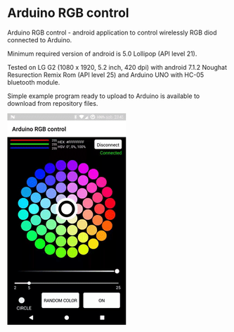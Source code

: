 # Arduino RGB control
Arduino RGB control - android application to control wirelessly RGB diod connected to Arduino. 

Minimum required version of android is 5.0 Lollipop (API level 21).
<p>Tested on LG G2 (1080 x 1920, 5.2 inch, 420 dpi) with android 7.1.2 Noughat Resurection Remix Rom (API level 25) and Arduino UNO with HC-05 bluetooth module.</br>

<p>Simple example program ready to upload to Arduino is available to download from repository files. </br>


![Demo](https://github.com/divid3d/ArduinoRGBcontrol/blob/master/app-gif.gif?raw=true)

